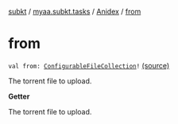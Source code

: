 [subkt](../../index.md) / [myaa.subkt.tasks](../index.md) / [Anidex](index.md) / [from](./from.md)

# from

`val from: `[`ConfigurableFileCollection`](https://docs.gradle.org/current/javadoc/org/gradle/api/file/ConfigurableFileCollection.html)`!` [(source)](https://github.com/Myaamori/SubKt/blob/master/src/main/kotlin/myaa/subkt/tasks/tasks.kt#L1188)

The torrent file to upload.

**Getter**

The torrent file to upload.

